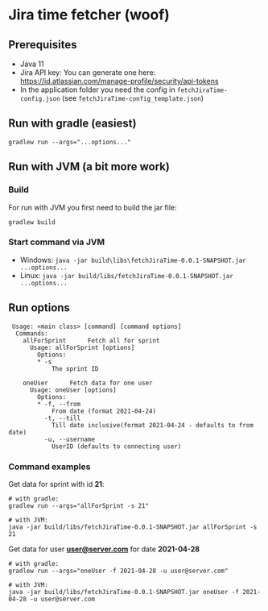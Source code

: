 # Jira time fetcher (woof)
## Prerequisites
- Java 11
- Jira API key: You can generate one here:  https://id.atlassian.com/manage-profile/security/api-tokens
- In the application folder you need the config in `fetchJiraTime-config.json` (see `fetchJiraTime-config_template.json`)

## Run with gradle (easiest) 

    gradlew run --args="...options..."

## Run with JVM  (a bit more work)
### Build
For run with JVM you first need to build the jar file:

    gradlew build
    
### Start command via JVM
- Windows: `java -jar build\libs\fetchJiraTime-0.0.1-SNAPSHOT.jar ...options...`
- Linux: `java -jar build/libs/fetchJiraTime-0.0.1-SNAPSHOT.jar ...options...`

## Run options
````
 Usage: <main class> [command] [command options]
  Commands:
    allForSprint      Fetch all for sprint
      Usage: allForSprint [options]
        Options:
        * -s
            The sprint ID

    oneUser      Fetch data for one user
      Usage: oneUser [options]
        Options:
        * -f, --from
            From date (format 2021-04-24)
          -t, --till
            Till date inclusive(format 2021-04-24 - defaults to from date)
          -u, --username
            UserID (defaults to connecting user)
````
### Command examples
Get data for sprint with id **21**:

    # with gradle:
    gradlew run --args="allForSprint -s 21"

    # with JVM:
    java -jar build/libs/fetchJiraTime-0.0.1-SNAPSHOT.jar allForSprint -s 21


Get data for user **user@server.com** for date **2021-04-28**

    # with gradle:
    gradlew run --args="oneUser -f 2021-04-28 -u user@server.com"

    # with JVM:
    java -jar build/libs/fetchJiraTime-0.0.1-SNAPSHOT.jar oneUser -f 2021-04-28 -u user@server.com
